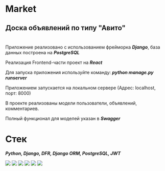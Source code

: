 # Market #

## Доска объявлений по типу "Авито"
#
Приложение реализовано с использованием фрейморка ***Django***, база данных построена на ***PostgreSQL***

Реализация Frontend-части проект на ***React***

Для запуска приложения используйте команду: ***python manage.py runserver***

Приложением запускается на локальном сервере (Адрес: localhost, порт: 8000)

В проекте реализованы модели пользователи, объявлений, комментариев.

Полный функционал для моделей указан в ***Swagger*** 

# Стек
***Python, Django, DFR, Django ORM, PostgreSQL, JWT***

<img src="https://img.shields.io/badge/python-white?style=for-the-badge&logo=python&logoColor=blue"/> <img src="https://img.shields.io/badge/django-white?style=for-the-badge&logo=django&logoColor=blue"/> <img src="https://img.shields.io/badge/DRF-white?style=for-the-badge&logo=django&logoColor=blue"/> <img src="https://img.shields.io/badge/django ORM-white?style=for-the-badge&logo=django&logoColor=blue"/> <img src="https://img.shields.io/badge/postgreSQL-white?style=for-the-badge&logo=postgreSQL&logoColor=blue"/> <img src="https://img.shields.io/badge/JWT-white?style=for-the-badge&logo=python&logoColor=blue"/>
